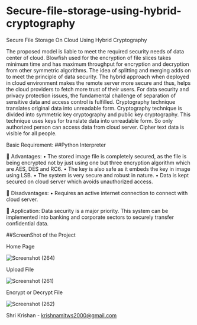 # Secure-file-storage-using-hybrid-cryptography
Secure File Storage On Cloud Using Hybrid Cryptography

The proposed model is liable to meet the required security needs of data center of cloud. Blowfish used for the encryption of file slices takes minimum time and has maximum throughput for encryption and decryption from other symmetric algorithms. The idea of splitting and merging adds on to meet the principle of data security. The hybrid approach when deployed in cloud environment makes the remote server more secure and thus, helps the cloud providers to fetch more trust of their users. For data security and privacy protection issues, the fundamental challenge of separation of sensitive data and access control is fulfilled. Cryptography technique translates original data into unreadable form. Cryptography technique is divided into symmetric key cryptography and public key cryptography. This technique uses keys for translate data into unreadable form. So only authorized person can access data from cloud server. Cipher text data is visible for all people. 

Basic Requirement:
##Python Interpreter

	Advantages:
•	The stored image file is completely secured, as the file is being encrypted not by just using one but three encryption algorithm which are AES, DES and RC6.
•	The key is also safe as it embeds the key in image using LSB.
•	The system is very secure and robust in nature.
•	Data is kept secured on cloud server which avoids unauthorized access.


	Disadvantages:
•	Requires an active internet connection to connect with cloud server.

	Application:
Data security is a major priority. This system can be implemented into banking and corporate sectors to securely transfer confidential data.

##ScreenShot of the Project

Home Page

![Screenshot (264)](https://user-images.githubusercontent.com/56572543/125151489-2ba2c980-e164-11eb-83c7-159ebe36fe39.png)

Upload File

![Screenshot (261)](https://user-images.githubusercontent.com/56572543/125150914-dc0ece80-e160-11eb-9765-0fa0f63e2971.png)

Encrypt or Decrypt File

![Screenshot (262)](https://user-images.githubusercontent.com/56572543/125150915-dfa25580-e160-11eb-8de0-88dd36e43faa.png)

Shri Krishan - krishnamitws2000@gmail.com 




